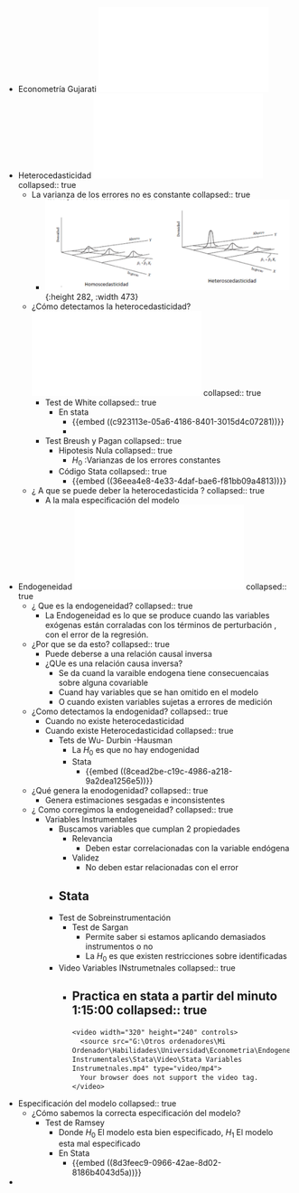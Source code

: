 - Econometría Gujarati ![econometria-damodar-n-gujarati-5ta-ed.pdf](../assets/econometria-damodar-n-gujarati-5ta-ed_1639388002074_0.pdf)
- Heterocedasticidad ![📑](../assets/2.2_Expo-Test_Heterocedasticidad_1639186036848_0.pdf)
  collapsed:: true
	- La varianza de los errores no es constante
	  collapsed:: true
		- ![image.png](../assets/image_1639184149358_0.png){:height 282, :width 473}
	- ¿Cómo detectamos la heterocedasticidad? ![📑](../assets/2.2_Expo-Test_Heterocedasticidad_1639184490259_0.pdf)
	  collapsed:: true
		- Test de White
		  collapsed:: true
			- En stata
				- {{embed ((c923113e-05a6-4186-8401-3015d4c07281))}}
				-
		- Test Breush y Pagan
		  collapsed:: true
			- Hipotesis Nula
			  collapsed:: true
				- $H_0$ :Varianzas de los errores constantes
			- Código Stata
			  collapsed:: true
				- {{embed ((36eea4e8-4e33-4daf-bae6-f81bb09a4813))}}
	- ¿ A que se puede deber la heterocedasticida ?
	  collapsed:: true
		- A la mala especificación del modelo
- Endogeneidad ![📑](../assets/3.REGRESORES_ESTOCÁSTICOS_Y_VARIABLES_INSTRUMENTALES_1639185978975_0.pdf)
  collapsed:: true
	- ¿ Que es la endogeneidad?
	  collapsed:: true
		- La Endogeneidad es lo que se produce cuando las variables exógenas están corraladas con los términos de perturbación , con el error de la regresión.
	- ¿Por que se da esto?
	  collapsed:: true
		- Puede deberse a una relación causal inversa
		- ¿QUe es una relación causa inversa?
			- Se da cuand la varaible endogena tiene consecuencaias sobre alguna covariable
			- Cuand hay variables que se han omitido en el modelo
			- O cuando existen variables sujetas a errores de medición
	- ¿Como detectamos la endogenidad?
	  collapsed:: true
		- Cuando no existe heterocedasticidad
		- Cuando existe Heterocedasticidad
		  collapsed:: true
			- Tets de Wu- Durbin -Hausman
				- La $H_0$ es que no hay endogenidad
				- Stata
					- {{embed ((8cead2be-c19c-4986-a218-9a2dea1256e5))}}
	- ¿Qué genera la enodogenidad?
	  collapsed:: true
		- Genera estimaciones sesgadas e inconsistentes
	- ¿ Como corregimos la endogeneidad?
	  collapsed:: true
		- Variables Instrumentales
			- Buscamos variables que cumplan 2 propiedades
				- Relevancia
					- Deben estar correlacionadas con la variable endógena
				- Validez
					- No deben estar relacionadas con el error
			- Stata
				-
			- Test de Sobreinstrumentación
				- Test de Sargan
					- Permite saber si estamos aplicando demasiados instrumentos o no
					- La $H_0$ es que existen restricciones sobre identificadas
			- Video Variables INstrumetnales
			  collapsed:: true
				- Practica en stata a partir del minuto 1:15:00
				  collapsed:: true
					-
					  <video width="320" height="240" controls>
					    <source src="G:\Otros ordenadores\Mi Ordenador\Habilidades\Universidad\Econometria\Endogeneidad\Variables Instrumentales\Stata\Video\Stata Variables Instrumetnales.mp4" type="video/mp4">
					    Your browser does not support the video tag.
					  </video>
- Especificación del modelo
  collapsed:: true
	- ¿Cómo sabemos la correcta especificación del modelo?
		- Test de Ramsey
			- Donde $H_0$ El modelo esta bien especificado, $H_1$ El modelo esta mal especificado
			- En Stata
				- {{embed ((8d3feec9-0966-42ae-8d02-8186b4043d5a))}}
-